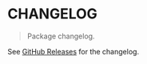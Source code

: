 # CHANGELOG

> Package changelog.

See [GitHub Releases](https://github.com/stdlib-js/random-streams-poisson/releases) for the changelog.